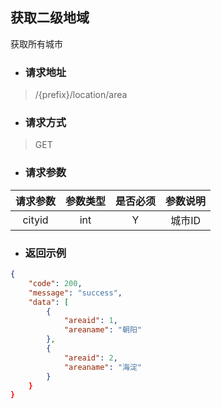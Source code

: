 ## 获取二级地域

获取所有城市

* ### **请求地址**

> /{prefix}/location/area

* ### **请求方式**

> GET

* ### **请求参数**

| 请求参数 | 参数类型 | 是否必须 | 参数说明 |
| :---: | :---: | :---: | :---: |
| cityid | int | Y | 城市ID |

* ### **返回示例**

```json
{
    "code": 200,
    "message": "success",
    "data": [
        {
            "areaid": 1,
            "areaname": "朝阳"
        },
        {
            "areaid": 2,
            "areaname": "海淀"
        }
    }
}
```



